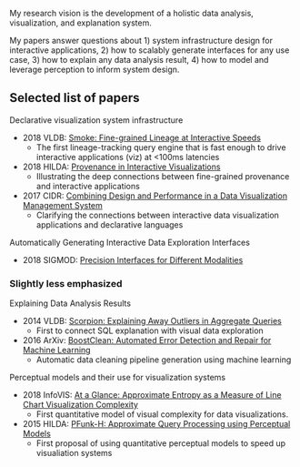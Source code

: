
My research vision is the development of a holistic data analysis, visualization, and explanation system.  

My papers answer questions about 1) system infrastructure design for interactive applications, 2) how to scalably generate interfaces for any use case, 3) how to explain any data analysis result, 4) how to model and leverage perception to inform system design.

## Selected list of papers

Declarative visualization system infrastructure

* 2018 VLDB: [Smoke: Fine-grained Lineage at Interactive Speeds](https://arxiv.org/abs/1801.07237)
  * The first lineage-tracking query engine that is fast enough to drive interactive applications (viz) at <100ms latencies
* 2018 HILDA: [Provenance in Interactive Visualizations](https://www.dropbox.com/s/fkp5hk1gp4lrg9h/smoke-hilda18.pdf?dl=0)
  * Illustrating the deep connections between fine-grained provenance and interactive applications
* 2017 CIDR: [Combining Design and Performance in a Data Visualization Management System](https://www.dropbox.com/s/0rdjsv7m7wbhmlk/cidr17-camera.pdf?dl=0)
  * Clarifying the connections between interactive data visualization applications and declarative languages

Automatically Generating Interactive Data Exploration Interfaces

* 2018 SIGMOD: [Precision Interfaces for Different Modalities](https://www.dropbox.com/s/0hqjy6ha0antw7u/precisoninterface-sigmod2018demo-cr.pdf?dl=0)

### Slightly less emphasized

Explaining Data Analysis Results

* 2014 VLDB: [Scorpion: Explaining Away Outliers in Aggregate Queries](http://sirrice.github.io/files/papers/scorpion-vldb13.pdf)
  * First to connect SQL explanation with visual data exploration
* 2016 ArXiv: [BoostClean: Automated Error Detection and Repair for Machine Learning](https://arxiv.org/abs/1711.01299) 
  * Automatic data cleaning pipeline generation using machine learning
 

Perceptual models and their use for visualization systems

* 2018 InfoVIS: [At a Glance: Approximate Entropy as a Measure of Line Chart Visualization Complexity](https://www.dropbox.com/s/9jipqhq1yqgn5yt/glance-infovis18-camera.pdf?dl=0)
  * First quantitative model of visual complexity for data visualizations.
* 2015 HILDA: [PFunk-H: Approximate Query Processing using Perceptual Models](http://sirrice.github.io/files/papers/pfunk-hilda16.pdf)
  * First proposal of using quantitative perceptual models to speed up visualiation systems

